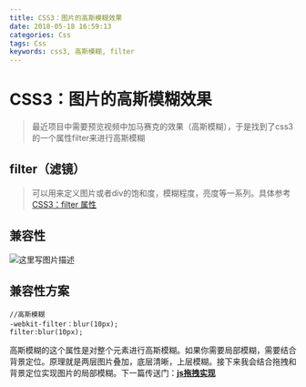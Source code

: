 ```yaml
---
title: CSS3：图片的高斯模糊效果
date: 2018-05-18 16:59:13
categories: Css
tags: Css
keywords: css3, 高斯模糊, filter
---
```


# CSS3：图片的高斯模糊效果

>  最近项目中需要预览视频中加马赛克的效果（高斯模糊），于是找到了css3的一个属性filter来进行高斯模糊

<!-- more -->

filter（滤镜）
-----
> 可以用来定义图片或者div的饱和度，模糊程度，亮度等一系列。具体参考 [CSS3：filter 属性](http://www.runoob.com/cssref/css3-pr-filter.html)

兼容性
-----
![这里写图片描述](https://img-blog.csdn.net/20180518144313540?watermark/2/text/aHR0cHM6Ly9ibG9nLmNzZG4ubmV0L2x1bmh1aTE5OTRf/font/5a6L5L2T/fontsize/400/fill/I0JBQkFCMA==/dissolve/70)

兼容性方案
-----

```
//高斯模糊
-webkit-filter：blur(10px);
filter:blur(10px);
```

高斯模糊的这个属性是对整个元素进行高斯模糊。如果你需要局部模糊，需要结合背景定位。原理就是两层图片叠加，底层清晰，上层模糊。接下来我会结合拖拽和背景定位实现图片的局部模糊。下一篇传送门：**[js拖拽实现](http://www.zsfmyz.top/JavaScript/HTML5%20drag%20&%20drop%20%E6%8B%96%E6%8B%BD%E4%B8%8E%E6%8B%96%E6%94%BE/)**